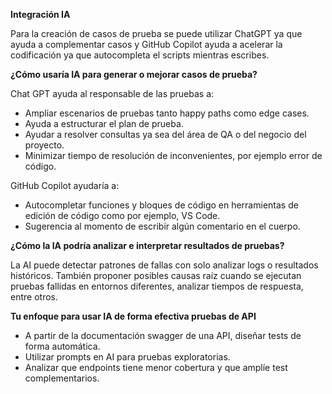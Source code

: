 **Integración IA**

Para la creación de casos de prueba se puede utilizar ChatGPT ya que ayuda a complementar casos y GitHub Copilot ayuda a acelerar la codificación ya que autocompleta el scripts mientras escribes.

**¿Cómo usaría IA para generar o mejorar casos de prueba?**

Chat GPT ayuda al responsable de las pruebas a:
- Ampliar escenarios de pruebas tanto happy paths como edge cases.
- Ayuda a estructurar el plan de prueba.
- Ayudar a resolver consultas ya sea del área de QA o del negocio del proyecto.
- Minimizar tiempo de resolución de inconvenientes, por ejemplo error de código.

GitHub Copilot ayudaría a:
- Autocompletar funciones y bloques de código en herramientas de edición de código como por ejemplo, VS Code.
- Sugerencia al momento de escribir algún comentario en el cuerpo.

**¿Cómo la IA podría analizar e interpretar resultados de pruebas?**

La AI puede detectar patrones de fallas con solo analizar logs o resultados históricos. También proponer posibles causas raíz cuando se ejecutan pruebas fallidas en entornos diferentes, analizar tiempos de respuesta, entre otros.

**Tu enfoque para usar IA de forma efectiva pruebas de API**

- A partir de la documentación swagger de una API, diseñar tests de forma automática.
- Utilizar prompts en AI para pruebas exploratorias.
- Analizar que endpoints tiene menor cobertura y que amplíe test complementarios.
